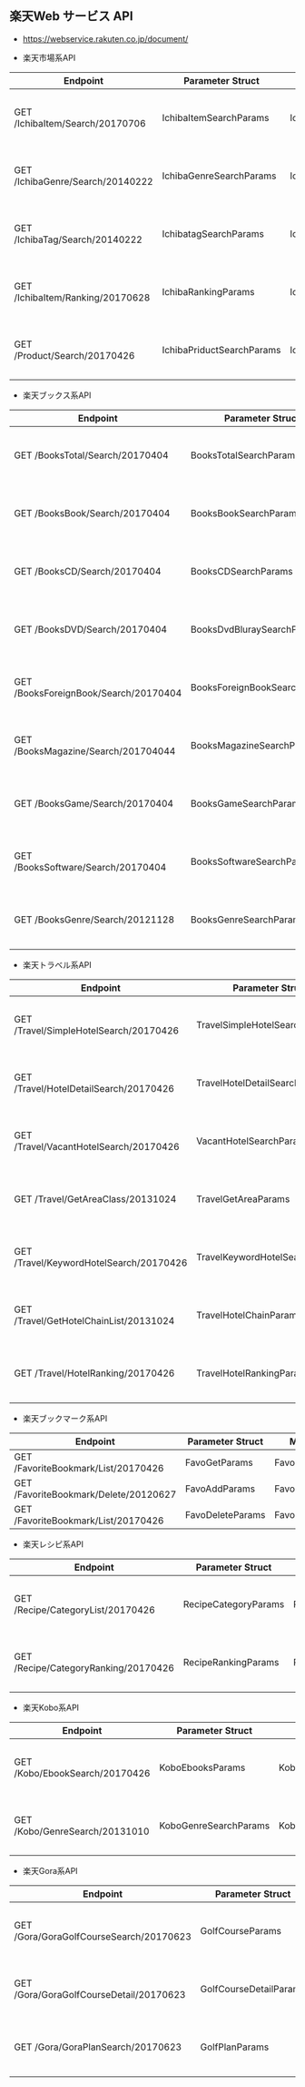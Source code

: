 ## 楽天Web サービス API 

- https://webservice.rakuten.co.jp/document/

- 楽天市場系API

|Endpoint | Parameter Struct | Method | Other |
|---------|------------------|--------|----------------|
|GET /IchibaItem/Search/20170706 | IchibaItemSearchParams | Ichiba.Search| アプリID認可方式 |
|GET /IchibaGenre/Search/20140222 | IchibaGenreSearchParams | Ichiba.GenreSearch| アプリID認可方式 |
|GET /IchibaTag/Search/20140222 | IchibatagSearchParams | Ichiba.TagSearch| アプリID認可方式 |
|GET /IchibaItem/Ranking/20170628 | IchibaRankingParams | Ichiba.Ranking| アプリID認可方式 |
|GET /Product/Search/20170426 | IchibaPriductSearchParams | Ichiba.ProductSearch| アプリID認可方式 |

- 楽天ブックス系API 

|Endpoint | Parameter Struct | Method | Other |
|---------|------------------|--------|----------------|
|GET /BooksTotal/Search/20170404 | BooksTotalSearchParams | Books.TotalSearch| アプリID認可方式 |
|GET /BooksBook/Search/20170404 | BooksBookSearchParams | Books.BookSearch| アプリID認可方式 |
|GET /BooksCD/Search/20170404 | BooksCDSearchParams | Books.CDSearch| アプリID認可方式 |
|GET /BooksDVD/Search/20170404 | BooksDvdBluraySearchParams | Books.DvdBluraySearch| アプリID認可方式 |
|GET /BooksForeignBook/Search/20170404 | BooksForeignBookSearchParams | Books.ForeignBookSearch| アプリID認可方式 |
|GET /BooksMagazine/Search/201704044 | BooksMagazineSearchParams | Books.MagazineSearch| アプリID認可方式 |
|GET /BooksGame/Search/20170404 | BooksGameSearchParams | Books.GameSearch| アプリID認可方式 |
|GET /BooksSoftware/Search/20170404 | BooksSoftwareSearchParams | Books.SoftwareSearch| アプリID認可方式 |
|GET /BooksGenre/Search/20121128 | BooksGenreSearchParams | Books.GenreSearch| アプリID認可方式 |

- 楽天トラベル系API 

|Endpoint | Parameter Struct | Method | Other |
|---------|------------------|--------|----------------|
|GET /Travel/SimpleHotelSearch/20170426 | TravelSimpleHotelSearchParams | Travel.SimpleHotelSearch| アプリID認可方式 |
|GET /Travel/HotelDetailSearch/20170426 | TravelHotelDetailSearchParams | Travel.HotelDetailSearch| アプリID認可方式 |
|GET /Travel/VacantHotelSearch/20170426 | VacantHotelSearchParams | Travel.VacantHotelSearch| アプリID認可方式 |
|GET /Travel/GetAreaClass/20131024 | TravelGetAreaParams | Travel.GetArea| アプリID認可方式 |
|GET /Travel/KeywordHotelSearch/20170426 | TravelKeywordHotelSearchParams | Travel.KeywordHotelSearch| アプリID認可方式 |
|GET /Travel/GetHotelChainList/20131024 | TravelHotelChainParams | Travel.HotelChainSearch| アプリID認可方式 |
|GET /Travel/HotelRanking/20170426 | TravelHotelRankingParams | Travel.HotelRanking| アプリID認可方式 |

- 楽天ブックマーク系API 

|Endpoint | Parameter Struct | Method | Other |
|---------|------------------|--------|---------------|
|GET /FavoriteBookmark/List/20170426 | FavoGetParams | Favorite.Get| OAuth2.0 |
|GET /FavoriteBookmark/Delete/20120627 | FavoAddParams | Favorite.Add| 0Auth2.0 |
|GET /FavoriteBookmark/List/20170426 | FavoDeleteParams | Favorite.Delete| OAuth2.0 |

- 楽天レシピ系API

|Endpoint | Parameter Struct | Method | Other |
|---------|------------------|--------|----------------|
|GET /Recipe/CategoryList/20170426 | RecipeCategoryParams | Recipe.Category| アプリID認可方式 |
|GET /Recipe/CategoryRanking/20170426 | RecipeRankingParams | Recipe.Ranking| アプリID認可方式 |

- 楽天Kobo系API

|Endpoint | Parameter Struct | Method | Other |
|---------|------------------|--------|----------------|
|GET /Kobo/EbookSearch/20170426 | KoboEbooksParams | Kobo.EbooksSearch| アプリID認可方式 |
|GET /Kobo/GenreSearch/20131010 | KoboGenreSearchParams | Kobo.GenreSearch| アプリID認可方式 |

- 楽天Gora系API

|Endpoint | Parameter Struct | Method | Other |
|---------|------------------|--------|----------------|
|GET /Gora/GoraGolfCourseSearch/20170623 | GolfCourseParams | Gora.GolfCourseSearch| アプリID認可方式 |
|GET /Gora/GoraGolfCourseDetail/20170623 | GolfCourseDetailParams | Gora.GolfCourseDetailSearch| アプリID認可方式 |
|GET /Gora/GoraPlanSearch/20170623 | GolfPlanParams | Gora.GolfPlanSearch| アプリID認可方式 |